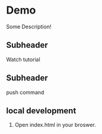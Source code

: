 # Demo

Some Description!

## Subheader 

Watch tutorial

## Subheader

push command

## local development
1. Open index.html in your broswer.